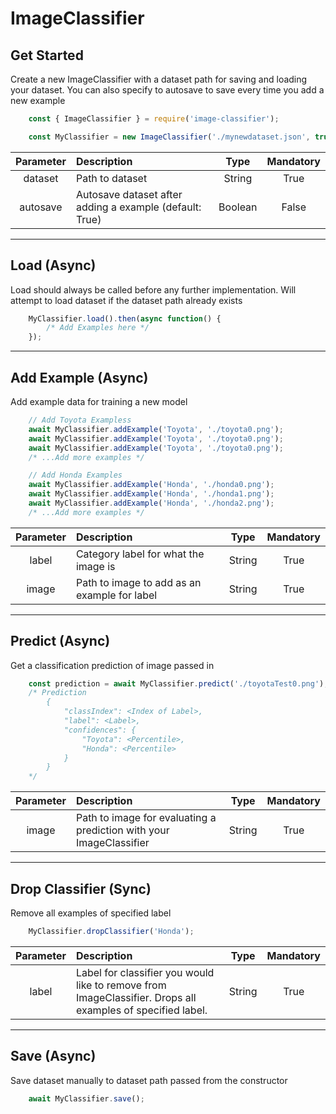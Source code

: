 # ImageClassifier

## Get Started
Create a new ImageClassifier with a dataset path for saving and loading your dataset. You can also specify to autosave to save every time you add a new example
```JavaScript
    const { ImageClassifier } = require('image-classifier');

    const MyClassifier = new ImageClassifier('./mynewdataset.json', true);
```

| Parameter |                       Description                       |  Type   | Mandatory |
| :-------: | :------------------------------------------------------ | :-----: | :-------: |
| dataset   | Path to dataset                                         | String  | True      |
| autosave  | Autosave dataset after adding a example (default: True) | Boolean | False     |

<hr>

## Load (Async)
Load should always be called before any further implementation. Will attempt to load dataset if the dataset path already exists
```JavaScript
    MyClassifier.load().then(async function() {
        /* Add Examples here */
    });
```

<hr>

## Add Example (Async)
Add example data for training a new model
```JavaScript
    // Add Toyota Exampless
    await MyClassifier.addExample('Toyota', './toyota0.png');
    await MyClassifier.addExample('Toyota', './toyota0.png');
    await MyClassifier.addExample('Toyota', './toyota0.png');
    /* ...Add more examples */

    // Add Honda Examples
    await MyClassifier.addExample('Honda', './honda0.png');
    await MyClassifier.addExample('Honda', './honda1.png');
    await MyClassifier.addExample('Honda', './honda2.png');
    /* ...Add more examples */
```

| Parameter |                       Description                       |  Type   | Mandatory |
| :-------: | :------------------------------------------------------ | :-----: | :-------: |
| label     | Category label for what the image is                    | String  | True      |
| image     | Path to image to add as an example for label            | String  | True      |

<hr>

## Predict (Async)
Get a classification prediction of image passed in
```JavaScript
    const prediction = await MyClassifier.predict('./toyotaTest0.png');
    /* Prediction 
        {
            "classIndex": <Index of Label>,
            "label": <Label>,
            "confidences": {
                "Toyota": <Percentile>,
                "Honda": <Percentile>
            }
        }
    */
```
| Parameter |                             Description                             |  Type   | Mandatory |
| :-------: | :------------------------------------------------------------------ | :-----: | :-------: |
| image     | Path to image for evaluating a prediction with your ImageClassifier | String  | True      |

<hr>

## Drop Classifier (Sync)
Remove all examples of specified label
```JavaScript
    MyClassifier.dropClassifier('Honda');
```
| Parameter |                                                 Description                                                |  Type   | Mandatory |
| :-------: | :--------------------------------------------------------------------------------------------------------- | :-----: | :-------: |
| label     | Label for classifier you would like to remove from ImageClassifier. Drops all examples of specified label. | String  | True      |

<hr>

## Save (Async)
Save dataset manually to dataset path passed from the constructor
```JavaScript
    await MyClassifier.save();
```
